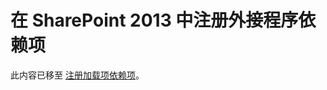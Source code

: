 
# 在 SharePoint 2013 中注册外接程序依赖项

此内容已移至 [注册加载项依赖项](important-aspects-of-the-sharepoint-add-in-architecture-and-development-landscap.md#RegisterDependency)。




